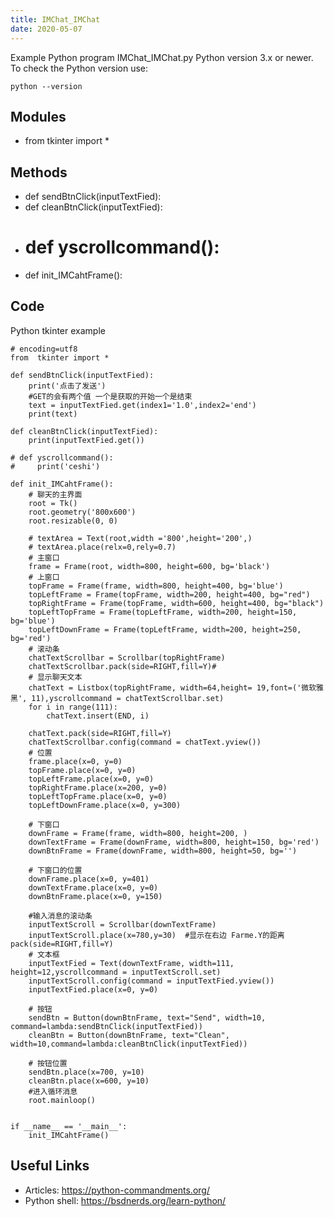 ```yaml
---
title: IMChat_IMChat
date: 2020-05-07
---
```

Example Python program IMChat_IMChat.py
Python version 3.x or newer.
To check the Python version use:

    python --version

## Modules

* from  tkinter import *

## Methods

* def sendBtnClick(inputTextFied):
* def cleanBtnClick(inputTextFied):
* # def yscrollcommand():
* def init_IMCahtFrame():

## Code

Python tkinter example

    # encoding=utf8
    from  tkinter import *
    
    def sendBtnClick(inputTextFied):
        print('点击了发送')
        #GET的会有两个值 一个是获取的开始一个是结束
        text = inputTextFied.get(index1='1.0',index2='end')
        print(text)
    
    def cleanBtnClick(inputTextFied):
        print(inputTextFied.get())
    
    # def yscrollcommand():
    #     print('ceshi')
    
    def init_IMCahtFrame():
        # 聊天的主界面
        root = Tk()
        root.geometry('800x600')
        root.resizable(0, 0)
    
        # textArea = Text(root,width ='800',height='200',)
        # textArea.place(relx=0,rely=0.7)
        # 主窗口
        frame = Frame(root, width=800, height=600, bg='black')
        # 上窗口
        topFrame = Frame(frame, width=800, height=400, bg='blue')
        topLeftFrame = Frame(topFrame, width=200, height=400, bg="red")
        topRightFrame = Frame(topFrame, width=600, height=400, bg="black")
        topLeftTopFrame = Frame(topLeftFrame, width=200, height=150, bg='blue')
        topLeftDownFrame = Frame(topLeftFrame, width=200, height=250, bg='red')
        # 滚动条
        chatTextScrollbar = Scrollbar(topRightFrame)
        chatTextScrollbar.pack(side=RIGHT,fill=Y)#
        # 显示聊天文本
        chatText = Listbox(topRightFrame, width=64,height= 19,font=('微软雅黑', 11),yscrollcommand = chatTextScrollbar.set)
        for i in range(111):
            chatText.insert(END, i)
    
        chatText.pack(side=RIGHT,fill=Y)
        chatTextScrollbar.config(command = chatText.yview())
        # 位置
        frame.place(x=0, y=0)
        topFrame.place(x=0, y=0)
        topLeftFrame.place(x=0, y=0)
        topRightFrame.place(x=200, y=0)
        topLeftTopFrame.place(x=0, y=0)
        topLeftDownFrame.place(x=0, y=300)
    
        # 下窗口
        downFrame = Frame(frame, width=800, height=200, )
        downTextFrame = Frame(downFrame, width=800, height=150, bg='red')
        downBtnFrame = Frame(downFrame, width=800, height=50, bg='')
    
        # 下窗口的位置
        downFrame.place(x=0, y=401)
        downTextFrame.place(x=0, y=0)
        downBtnFrame.place(x=0, y=150)
    
        #输入消息的滚动条
        inputTextScroll = Scrollbar(downTextFrame)
        inputTextScroll.place(x=780,y=30)  #显示在右边 Farme.Y的距离pack(side=RIGHT,fill=Y)
        # 文本框
        inputTextFied = Text(downTextFrame, width=111, height=12,yscrollcommand = inputTextScroll.set)
        inputTextScroll.config(command = inputTextFied.yview())
        inputTextFied.place(x=0, y=0)
    
        # 按钮
        sendBtn = Button(downBtnFrame, text="Send", width=10, command=lambda:sendBtnClick(inputTextFied))
        cleanBtn = Button(downBtnFrame, text="Clean", width=10,command=lambda:cleanBtnClick(inputTextFied))
    
        # 按钮位置
        sendBtn.place(x=700, y=10)
        cleanBtn.place(x=600, y=10)
        #进入循环消息
        root.mainloop()
    
    
    if __name__ == '__main__':
        init_IMCahtFrame()

## Useful Links

- Articles: https://python-commandments.org/
- Python shell: https://bsdnerds.org/learn-python/
